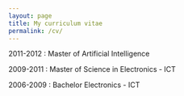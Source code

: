```yaml
---
layout: page
title: My curriculum vitae
permalink: /cv/
---
```


2011-2012 : Master of Artificial Intelligence

2009-2011 : Master of Science in Electronics - ICT

2006-2009 : Bachelor Electronics - ICT
